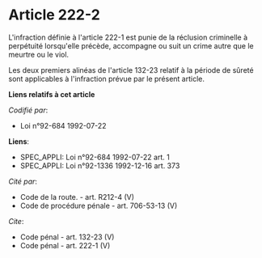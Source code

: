 # Article 222-2

L'infraction définie à l'article 222-1 est punie de la réclusion criminelle à perpétuité lorsqu'elle précède, accompagne ou
suit un crime autre que le meurtre ou le viol. 

Les deux premiers alinéas de l'article 132-23 relatif à la période de sûreté sont applicables à l'infraction prévue par le
présent article.

**Liens relatifs à cet article**

_Codifié par_:

  - Loi n°92-684 1992-07-22

**Liens**:

  - SPEC_APPLI: Loi n°92-684 1992-07-22 art. 1
  - SPEC_APPLI: Loi n°92-1336 1992-12-16 art. 373

_Cité par_:

  - Code de la route. - art. R212-4 (V)
  - Code de procédure pénale - art. 706-53-13 (V)

_Cite_:

  - Code pénal - art. 132-23 (V)
  - Code pénal - art. 222-1 (V)
